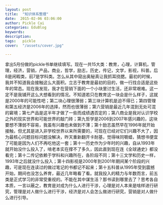 ```yaml
---
layout: post  
title:  "知识体系整理"
date:  2015-02-06 03:06:00
author: Pickle Cai  
categories: EduBlog  
keywords: 
description:   
tags:	pickle   
cover:  "/assets/cover.jpg"  

---
```


拿出5月份做的pickle书单继续填写。现在一共15大类：教育，心理，计算机，管理，经济，营销，产品，商业，哲学，励志，历史，传记，文学，影视，科普。后8是闲暇类，前7是学科类。怎么从其中窥出奥秘真让我抓耳挠腮。最初的时候，我并不知道我会接触这么大面积。立志于教育是最初的目的，做一行找合适是这些年的常态。现在我发现，我才在营销下面的一个小块里讨生活，还非常艰难。这一定不是我铺开这么大想看到的情况。不知道若只在教育这一块会是什么样子，这就是2000年的可能性吧；第二块心理很薄弱；第三块计算机是迫不得已；第四管理和第五经济是2006年的选择，然而也很薄弱；第六营销是最近几年混到无处可混的窘境；第七产品是这半年才做了一些而成绩遇否定的；第八商业是我对认识学校之外的现实世界和可能世界的敲门砖；第九哲学是2006到2007年感兴趣的，这块要想不薄弱不容易，我虽有兴趣也未做到不薄；第十励志虽然早在1996年就开始接触，但尤其是进入非学校世界以来所需要的，可现在已经对它们兴趣不大了，因为最核心问题目标问题没解决，昨天重新翻开卡耐基，觉得味同嚼蜡，猜想书便宜了可能是因为人们不再吃他这一套；第十一历史作为少年时的兴趣，自从1993年就开始没什么投入了，啃老本实在撑不了多久，因此直到现在连《全球通史》都没看完；第十二传记依赖于学科和兴趣所在，各阶段不同；第十三文学和历史一样，1993年之后就没什么投入；第十四影视是2000年到2001年期间某个阶段的兴趣，可是现在连读过的做过笔记的书都记不起来；第十五科普从1995年受到震撼开始，期间也没怎么养育，最近几年略看了看。就我投入的精力与年数而言，前五类是正式学习的非常受重视的。不能在其中谋生活？那书读到哪里去了？思考各自本质，一言以蔽之，教育是对成为什么人进行干涉，心理是对人本来是啥样进行研究，管理是对人做什么进行干涉，经济是对人会怎么做进行研究，营销是对人做什么进行引导。

		    
